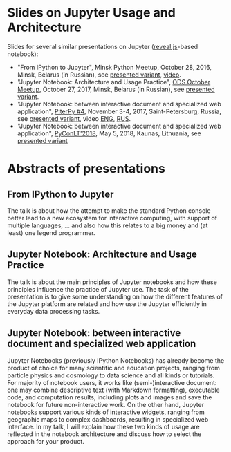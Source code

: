 # Slides on Jupyter Usage and Architecture

Slides for several similar presentations on Jupyter 
([reveal.js](http://lab.hakim.se/reveal-js/)-based notebook):
 
* "From IPython to Jupyter", Minsk Python Meetup, October 28, 2016, Minsk, Belarus (in Russian),
  see [presented variant](https://github.com/karelin/meetup_jupyter/tree/meetup_oct_2016),
  [video](https://www.youtube.com/watch?v=l43z05jC-X4).
* "Jupyter Notebook: Architecture and Usage Practice", 
  [ODS October Meetup](https://events.dev.by/open-data-science-october-meetup),
  October 27, 2017, Minsk, Belarus (in Russian), see
  [presented variant](https://github.com/karelin/meetup_jupyter/tree/ods_meetup_oct_2016).
* "Jupyter Notebook: between interactive document and specialized web application",
  [PiterPy #4](http://www.piterpy.com), November 3-4, 2017, Saint-Petersburg, Russia,
  see [presented variant](https://github.com/karelin/meetup_jupyter/tree/piterpy-2017),
  video [ENG](https://www.youtube.com/watch?v=9b3gLX2aRBY),
  [RUS](https://www.youtube.com/watch?v=aCc1Wc8OobU).
* "Jupyter Notebook: between interactive document and specialized web application",
  [PyConLT'2018](https://2018.pycon.lt/), May 5, 2018, Kaunas, Lithuania,
  see [presented variant](https://github.com/karelin/meetup_jupyter/tree/pyconlt-2018)

# Abstracts of presentations

## From IPython to Jupyter

The talk is about how the attempt to make the standard Python console better lead to
a new ecosystem for interactive computing, with support of multiple languages, ...
and also how this relates to a big money and (at least) one legend programmer.

## Jupyter Notebook: Architecture and Usage Practice

The talk is about the main principles of Jupyter notebooks and how these principles
influence the practice of Jupyter use. The task of the presentation is to give some
understanding on how the different features of the Jupyter platform are related and how
use the Jupyter efficiently in everyday data processing tasks.

## Jupyter Notebook: between interactive document and specialized web application

Jupyter Notebooks (previously IPython Notebooks) has already become the product of choice
for many scientific and education projects, ranging from particle physics and cosmology
to data science and all kinds or tutorials. For majority of notebook users, it works like
(semi-)interactive document: one may combine descriptive text (with Markdown formatting),
executable code, and computation results, including plots and images and save the notebook
for future non-interactive work. On the other hand, Jupyter notebooks support various kinds
of interactive widgets, ranging from geographic maps to complex dashboards, resulting in
specialized web interface. In my talk, I will explain how these two kinds of usage are
reflected in the notebook architecture and discuss how to select the approach for your
product.
